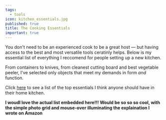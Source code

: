 ```yaml
---
tags:
  - tools
icon: kitchen_essentials.jpg
published: true
title: The Cooking Essentials
important: true
---
```

You don't need to be an experienced cook to be a great host — but having access to the best and most versatile tools ceratinly helps. Below is my essential list of everything I reccomend for people setting up a new kitchen.

From containers to knives, from cleanest cutting board and best vegetable peeler, I've selected only objects that meet my demands in form _and_ function.

Click [here](https://amzn.to/2H5aSZV) to see a list of the top essentials I think anyone should have in their home kitchen.

**I woudl love the actual list embedded here!!! Would be so so so cool, with the simple photo grid and mouse-over illuminating the explaination I wrote on Amazon**